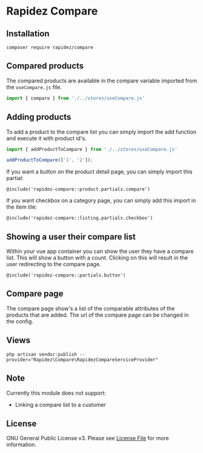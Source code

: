 # Rapidez Compare

## Installation

```
composer require rapidez/compare
```

## Compared products

The compared products are available in the compare variable imported from the `useCompare.js` file.
```js
import { compare } from './../stores/useCompare.js'
```

## Adding products
To add a product to the compare list you can simply import the add function and execute it with product id's.
```js
import { addProductToCompare } from './../stores/useCompare.js'

addProductToCompare(['1', '2']);
```

If you want a button on the product detail page, you can simply import this partial:
```
@include('rapidez-compare::product.partials.compare')
```

If you want checkbox on a category page, you can simply add this import in the item tile:
```
@include('rapidez-compare::listing.partials.checkbox')
```

## Showing a user their compare list
Within your vue app container you can show the user they have a compare list. This will show a button with a count. Clicking on this will result in the user redirecting to the compare page.
```
@include('rapidez-compare::partials.button')
```


## Compare page
The compare page show's a list of the comparable attributes of the products that are added. The url of the compare page can be changed in the config.


## Views

```
php artisan vendor:publish --provider="Rapidez\Compare\RapidezCompareServiceProvider"
```

## Note
Currently this module does not support:
* Linking a compare list to a customer

## License

GNU General Public License v3. Please see [License File](LICENSE) for more information.
